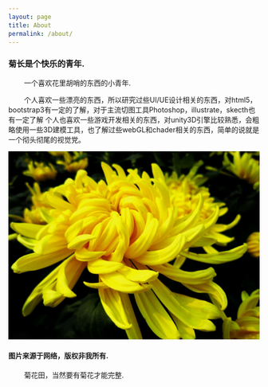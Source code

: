 ```yaml
---
layout: page
title: About
permalink: /about/
---
```



### 菊长是个快乐的青年.

&#160; &#160; &#160; &#160; 一个喜欢花里胡哨的东西的小青年.

&#160; &#160; &#160; &#160; 个人喜欢一些漂亮的东西，所以研究过些UI/UE设计相关的东西，对html5，bootstrap3有一定的了解，对于主流切图工具Photoshop，illustrate，skecth也有一定了解
个人也喜欢一些游戏开发相关的东西，对unity3D引擎比较熟悉，会粗略使用一些3D建模工具，也了解过些webGL和chader相关的东西，简单的说就是一个彻头彻尾的视觉党。



<img title="菊花" src="/images/chrysanthemum.jpg" alt="菊花"  />

#### 图片来源于网络，版权非我所有.


&#160; &#160; &#160; &#160; 菊花田，当然要有菊花才能完整.


